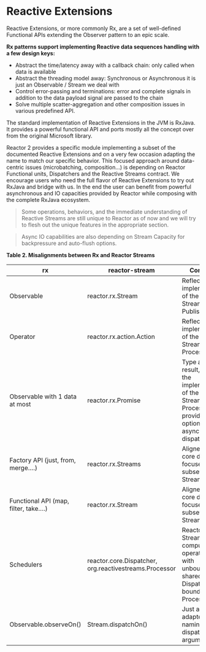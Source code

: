 # Reactive Extensions

Reactive Extensions, or more commonly Rx, are a set of well-defined Functional APIs extending the Observer pattern to an epic scale.

**Rx patterns support implementing Reactive data sequences handling with a few design keys:**

* Abstract the time/latency away with a callback chain: only called when data is available
* Abstract the threading model away: Synchronous or Asynchronous it is just an Observable / Stream we deal with
* Control error-passing and terminations: error and complete signals in addition to the data payload signal are passed to the chain
* Solve multiple scatter-aggregation and other composition issues in various predefined API.

The standard implementation of Reactive Extensions in the JVM is RxJava. It provides a powerful functional API and ports mostly all the concept over from the original Microsoft library.

Reactor 2 provides a specific module implementing a subset of the documented Reactive Extensions and on a very few occasion adapting the name to match our specific behavior. This focused approach around data-centric issues (microbatching, composition…) is depending on Reactor Functional units, Dispatchers and the Reactive Streams contract. We encourage users who need the full flavor of Reactive Extensions to try out RxJava and bridge with us. In the end the user can benefit from powerful asynchronous and IO capacities provided by Reactor while composing with the complete RxJava ecosystem.

> Some operations, behaviors, and the immediate understanding of Reactive Streams are still unique to Reactor as of now and we will try to flesh out the unique features in the appropriate section.

> Async IO capabilities are also depending on Stream Capacity for backpressure and auto-flush options.

**Table 2. Misalignments between Rx and Reactor Streams**

rx|reactor-stream|Comment
--|--------------|-------
Observable|reactor.rx.Stream|Reflect the implementation of the Reactive Stream Publisher
Operator|reactor.rx.action.Action|Reflect the implementation of the Reactive Stream Processor
Observable with 1 data at most|reactor.rx.Promise|Type a unique result, reflect the implementation of the Reactive Stream Processor and provides for optional asynchronous dispatching.
Factory API (just, from, merge….)|reactor.rx.Streams|Aligned with a core data-focused subset, return Stream
Functional API (map, filter, take….)|reactor.rx.Stream|Aligned with a core data-focused subset, return Stream
Schedulers|reactor.core.Dispatcher, org.reactivestreams.Processor|Reactor Streams compute operations with unbounded shared Dispatchers or bounded Processors
Observable.observeOn()|Stream.dispatchOn()|Just an adapted naming for the dispatcher argument


